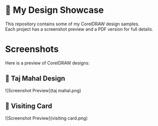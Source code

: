 # 🎨 My Design Showcase

This repository contains some of my CorelDRAW design samples.  
Each project has a screenshot preview and a PDF version for full details.  

# Screenshots

Here is a preview of CorelDRAW designs:
## 🕌 Taj Mahal Design
![Screenshot Preview](taj mahal.png)

## 💼 Visiting Card
![Screenshot Preview](visiting card.png)


